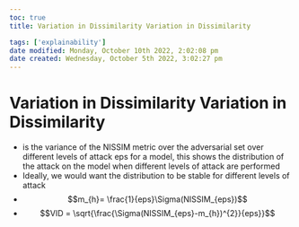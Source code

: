 ```yaml
---
toc: true
title: Variation in Dissimilarity Variation in Dissimilarity

tags: ['explainability']
date modified: Monday, October 10th 2022, 2:02:08 pm
date created: Wednesday, October 5th 2022, 3:02:27 pm
---
```


# Variation in Dissimilarity Variation in Dissimilarity
- is the variance of the NISSIM metric over the adversarial set over different levels of attack eps for a model, this shows the distribution of the attack on the model when different levels of attack are performed
- Ideally, we would want the distribution to be stable for different levels of attack
- $$m_{h}= \frac{1}{eps}\Sigma(NISSIM_{eps})$$
- $$VID = \sqrt{\frac{\Sigma(NISSIM_{eps}-m_{h})^{2}}{eps}}$$



